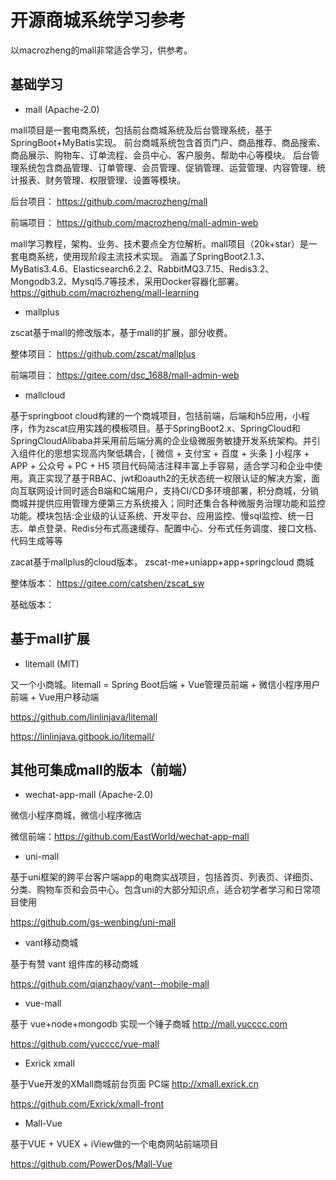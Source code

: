 # 开源商城系统学习参考

以macrozheng的mall非常适合学习，供参考。

## 基础学习

* mall (Apache-2.0)

mall项目是一套电商系统，包括前台商城系统及后台管理系统，基于SpringBoot+MyBatis实现。 前台商城系统包含首页门户、商品推荐、商品搜索、商品展示、购物车、订单流程、会员中心、客户服务、帮助中心等模块。 后台管理系统包含商品管理、订单管理、会员管理、促销管理、运营管理、内容管理、统计报表、财务管理、权限管理、设置等模块。

后台项目：
https://github.com/macrozheng/mall

前端项目：
https://github.com/macrozheng/mall-admin-web

mall学习教程，架构、业务、技术要点全方位解析。mall项目（20k+star）是一套电商系统，使用现阶段主流技术实现。 涵盖了SpringBoot2.1.3、MyBatis3.4.6、Elasticsearch6.2.2、RabbitMQ3.7.15、Redis3.2、Mongodb3.2、Mysql5.7等技术，采用Docker容器化部署。
https://github.com/macrozheng/mall-learning

* mallplus

zscat基于mall的修改版本，基于mall的扩展，部分收费。

整体项目：
https://github.com/zscat/mallplus

前端项目：
https://gitee.com/dsc_1688/mall-admin-web

* mallcloud

基于springboot cloud构建的一个商城项目，包括前端，后端和h5应用，小程序，作为zscat应用实践的模板项目。基于SpringBoot2.x、SpringCloud和SpringCloudAlibaba并采用前后端分离的企业级微服务敏捷开发系统架构。并引入组件化的思想实现高内聚低耦合，[ 微信 + 支付宝 + 百度 + 头条 ] 小程序 + APP + 公众号 + PC + H5 项目代码简洁注释丰富上手容易，适合学习和企业中使用。真正实现了基于RBAC、jwt和oauth2的无状态统一权限认证的解决方案，面向互联网设计同时适合B端和C端用户，支持CI/CD多环境部署，积分商城，分销商城并提供应用管理方便第三方系统接入；同时还集合各种微服务治理功能和监控功能。模块包括:企业级的认证系统、开发平台、应用监控、慢sql监控、统一日志、单点登录、Redis分布式高速缓存、配置中心、分布式任务调度、接口文档、代码生成等等

zacat基于mallplus的cloud版本， zscat-me+uniapp+app+springcloud 商城

整体版本：
https://gitee.com/catshen/zscat_sw

基础版本：

## 基于mall扩展

*  litemall (MIT)

又一个小商城。litemall = Spring Boot后端 + Vue管理员前端 + 微信小程序用户前端 + Vue用户移动端

https://github.com/linlinjava/litemall

https://linlinjava.gitbook.io/litemall/


## 其他可集成mall的版本（前端）

* wechat-app-mall (Apache-2.0)

微信小程序商城，微信小程序微店

微信前端：https://github.com/EastWorld/wechat-app-mall

* uni-mall

基于uni框架的跨平台客户端app的电商实战项目，包括首页、列表页、详细页、分类、购物车页和会员中心。包含uni的大部分知识点，适合初学者学习和日常项目使用

https://github.com/gs-wenbing/uni-mall

* vant移动商城

基于有赞 vant 组件库的移动商城

https://github.com/qianzhaoy/vant--mobile-mall

* vue-mall

基于 vue+node+mongodb 实现一个锤子商城 http://mall.yucccc.com

https://github.com/yucccc/vue-mall

* Exrick xmall

基于Vue开发的XMall商城前台页面 PC端 http://xmall.exrick.cn

https://github.com/Exrick/xmall-front

* Mall-Vue

基于VUE + VUEX + iView做的一个电商网站前端项目

https://github.com/PowerDos/Mall-Vue
